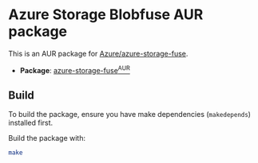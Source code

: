 # Azure Storage Blobfuse AUR package

This is an AUR package for [Azure/azure-storage-fuse](https://github.com/Azure/azure-storage-fuse).

* **Package**: [azure-storage-fuse<sup>AUR</sup>](https://aur.archlinux.org/packages/azure-storage-fuse)

## Build

To build the package, ensure you have make dependencies (`makedepends`) installed first.

Build the package with:

```sh
make
```
